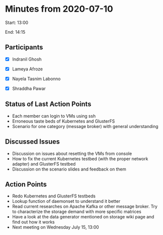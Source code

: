 # Minutes from 2020-07-10

Start: 13:00

End: 14:15


## Participants

* [X] Indranil Ghosh
* [X] Lameya Afroze
* [X] Nayela Tasnim Labonno
* [X] Shraddha Pawar


## Status of Last Action Points

* Each member can login to VMs using ssh
* Erroneous taste beds of Kubernetes and GlusterFS
* Scenario for one category (message broker) with general understanding


## Discussed Issues

* Discussion on issues about resetting the VMs from console
* How to fix the current Kubernetes testbed (with the proper network adapter) and GlusterFS testbed
* Discussion on the scenario slides and feedback on them


## Action Points

* Redo Kubernetes and GlusterFS testbeds
* Lookup function of daemonset to understand it better
* Read current researches on Apache Kafka or other message broker. Try to characterize the storage demand with more specific matrices 
* Have a look at the data generator mentioned on storage wiki page and find out how it works
* Next meeting on Wednesday July 15, 13:00

